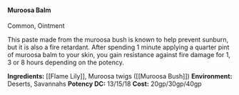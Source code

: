 #### Muroosa Balm
Common, Ointment

This paste made from the muroosa bush is known to help prevent sunburn, but it is also a fire retardant. After spending 1 minute applying a quarter pint of muroosa balm to your skin, you gain resistance against fire damage for 1, 3 or 8 hours depending on the potency.

**Ingredients:** [[Flame Lily]], Muroosa twigs ([[Muroosa Bush]])
**Environment:** Deserts, Savannahs
**Potency DC:** 13/15/18
**Cost:** 20gp/30gp/40gp


